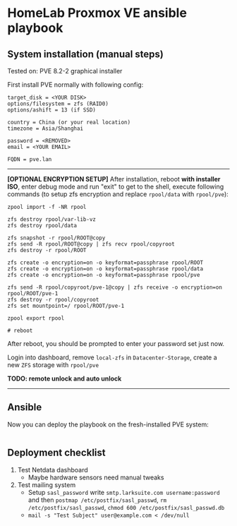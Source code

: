 # HomeLab Proxmox VE ansible playbook

## System installation (manual steps)

Tested on: PVE 8.2-2 graphical installer

First install PVE normally with following config:

```
target_disk = <YOUR DISK>
options/filesystem = zfs (RAID0)
options/ashift = 13 (if SSD)

country = China (or your real location)
timezone = Asia/Shanghai

password = <REMOVED>
email = <YOUR EMAIL>

FQDN = pve.lan
```

---

**[OPTIONAL ENCRYPTION SETUP]** After installation, reboot **with installer ISO**, enter debug mode and run "exit" to get to the shell, execute following commands (to setup zfs encryption and replace `rpool/data` with `rpool/pve`):

```
zpool import -f -NR rpool

zfs destroy rpool/var-lib-vz
zfs destroy rpool/data

zfs snapshot -r rpool/ROOT@copy
zfs send -R rpool/ROOT@copy | zfs recv rpool/copyroot
zfs destroy -r rpool/ROOT

zfs create -o encryption=on -o keyformat=passphrase rpool/ROOT
zfs create -o encryption=on -o keyformat=passphrase rpool/data
zfs create -o encryption=on -o keyformat=passphrase rpool/pve

zfs send -R rpool/copyroot/pve-1@copy | zfs receive -o encryption=on rpool/ROOT/pve-1
zfs destroy -r rpool/copyroot
zfs set mountpoint=/ rpool/ROOT/pve-1

zpool export rpool

# reboot
```

After reboot, you should be prompted to enter your password set just now.

Login into dashboard, remove `local-zfs` in `Datacenter-Storage`, create a new `ZFS` storage with `rpool/pve`

**TODO: remote unlock and auto unlock**

---

## Ansible

Now you can deploy the playbook on the fresh-installed PVE system:

```

```

## Deployment checklist

1. Test Netdata dashboard
   - Maybe hardware sensors need manual tweaks
2. Test mailing system
   - Setup `sasl_password`
     write `smtp.larksuite.com username:password` and then `postmap /etc/postfix/sasl_passwd`, `rm /etc/postfix/sasl_passwd`, `chmod 600 /etc/postfix/sasl_passwd.db`
   - `mail -s "Test Subject" user@example.com < /dev/null`